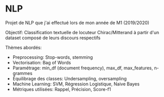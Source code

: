 # NLP

Projet de NLP que j'ai effectué lors de mon année de M1 (2019/2020)

Objectif: Classification textuelle de locuteur Chirac/Mitterand à partir d'un dataset composé de leurs discours respectifs

Thèmes abordés:
- Preprocessing: Stop-words, stemming
- Vectorisation: Bag of Words
- Paramétrage: min_df (document frequency), max_df, max_features, n-grammes
- Équilibrage des classes: Undersampling, oversampling
- Machine Learning: SVM, Régression Logistique, Naive Bayes
- Métriques utilisées: Rappel, Précision, Score-f1
